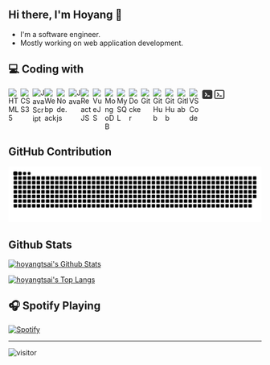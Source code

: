 ## Hi there, I'm Hoyang 👋

- I'm a software engineer.
- Mostly working on web application development.

## 💻 Coding with

<img align="left" alt="HTML5" width="24px" src="https://cdn.jsdelivr.net/gh/devicons/devicon/icons/html5/html5-original.svg" />
<img align="left" alt="CSS3" width="24px" src="https://cdn.jsdelivr.net/gh/devicons/devicon/icons/css3/css3-original.svg" />
<img align="left" alt="JavaScript" width="24px" src="https://cdn.jsdelivr.net/gh/devicons/devicon/icons/javascript/javascript-original.svg" />
<img align="left" alt="Webpack" width="24px" src="https://cdn.jsdelivr.net/gh/devicons/devicon/icons/webpack/webpack-original.svg" />
<img align="left" alt="Node.js" width="24px" src="https://cdn.jsdelivr.net/gh/devicons/devicon/icons/nodejs/nodejs-original.svg" />
<img align="left" alt="Java" width="24px" src="https://cdn.jsdelivr.net/gh/devicons/devicon/icons/java/java-original.svg" />
<img align="left" alt="ReactJS" width="24px" src="https://cdn.jsdelivr.net/gh/devicons/devicon/icons/react/react-original.svg" />
<img align="left" alt="VueJS" width="24px" src="https://cdn.jsdelivr.net/gh/devicons/devicon/icons/vuejs/vuejs-original.svg" />
<img align="left" alt="MongoDB" width="24px" src="https://cdn.jsdelivr.net/gh/devicons/devicon/icons/mongodb/mongodb-original.svg" />
<img align="left" alt="MySQL" width="24px" src="https://cdn.jsdelivr.net/gh/devicons/devicon/icons/mysql/mysql-original.svg" />
<img align="left" alt="Docker" width="24px" src="https://cdn.jsdelivr.net/gh/devicons/devicon/icons/docker/docker-plain.svg" />
<img align="left" alt="Git" width="24px" src="https://cdn.jsdelivr.net/gh/devicons/devicon/icons/git/git-original.svg" />

[<img align="left" alt="GitHub" width="24px" src="https://user-images.githubusercontent.com/3369400/139447912-e0f43f33-6d9f-45f8-be46-2df5bbc91289.png" />](https://github.com/hoyangtsai#gh-dark-mode-only)
[<img align="left" alt="GitHub" width="24px" src="https://user-images.githubusercontent.com/3369400/139448065-39a229ba-4b06-434b-bc67-616e2ed80c8f.png" />](https://github.com/hoyangtsai#gh-light-mode-only)

<img align="left" alt="Gitlab" width="24px" src="https://cdn.jsdelivr.net/gh/devicons/devicon/icons/gitlab/gitlab-original.svg" />
<img align="left" alt="VS Code" width="24px" src="https://cdn.jsdelivr.net/gh/devicons/devicon/icons/vscode/vscode-original.svg" />

[<img align="left" alt="Terminal" width="24px" src="/assets/terminal-dark.svg" />](https://github.com/hoyangtsai#gh-dark-mode-only)
[<img align="left" alt="Terminal" width="24px" src="/assets/terminal-light.svg" />](https://github.com/hoyangtsai#gh-light-mode-only)

<br clear="left"/>

## GitHub Contribution

<picture>
  <source media="(prefers-color-scheme: dark)" srcset="https://raw.githubusercontent.com/hoyangtsai/hoyangtsai/output/github-contribution-grid-snake-dark.svg">
  <source media="(prefers-color-scheme: light)" srcset="https://raw.githubusercontent.com/hoyangtsai/hoyangtsai/output/github-contribution-grid-snake.svg">
  <img alt="github contribution grid snake animation" src="https://raw.githubusercontent.com/hoyangtsai/hoyangtsai/output/github-contribution-grid-snake.svg">
</picture>

## Github Stats

[![hoyangtsai's Github Stats](https://github-readme-stats.vercel.app/api?username=hoyangtsai&count_private=true&show_icons=true&theme=github_dark_dimmed)](https://github.com/hoyangtsai/github-readme-stats)

[![hoyangtsai's Top Langs](https://github-readme-stats.vercel.app/api/top-langs/?username=hoyangtsai&theme=github_dark_dimmed&layout=compact)](https://github.com/hoyangtsai/github-readme-stats)

## 🎧 Spotify Playing

[![Spotify](https://spotify-now-playing-hoyangtsai.vercel.app/api/spotify)](https://open.spotify.com/user/11100258299)

-------

<img src="https://visitor-badge.laobi.icu/badge?page_id=hoyangtsai/hoyangtsai" alt="visitor"/>
<!--  ![visitors](https://visitor-badge.glitch.me/badge?page_id=hoyangtsai/hoyangtsai) -->

[twitter]: https://twitter.com/hoyangtsai
[linkedin]: https://linkedin.com/in/hoyangtsai
